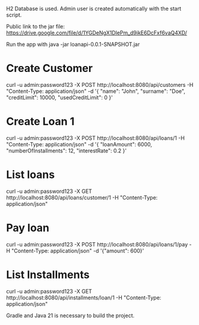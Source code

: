 H2 Database is used. Admin user is created automatically with the start script. 

Public link to the jar file: https://drive.google.com/file/d/1YGDeNgX1DlePm_d9ikE6DcFxf6vaQ4XD/

Run the app with 
java -jar loanapi-0.0.1-SNAPSHOT.jar

# Create Customer
curl -u admin:password123 -X POST http://localhost:8080/api/customers -H "Content-Type: application/json" -d '{ "name": "John", "surname": "Doe", "creditLimit": 10000, "usedCreditLimit": 0 }'

# Create Loan 1
curl -u admin:password123 -X POST http://localhost:8080/api/loans/1 -H "Content-Type: application/json" -d '{ "loanAmount": 6000, "numberOfInstallments": 12, "interestRate": 0.2 }'

# List loans
curl -u admin:password123 -X GET http://localhost:8080/api/loans/customer/1 -H "Content-Type: application/json"

# Pay loan
curl -u admin:password123 -X POST http://localhost:8080/api/loans/1/pay -H "Content-Type: application/json" -d '{"amount": 600}'

# List Installments
curl -u admin:password123 -X GET http://localhost:8080/api/installments/loan/1 -H "Content-Type: application/json"

Gradle and Java 21 is necessary to build the project.
